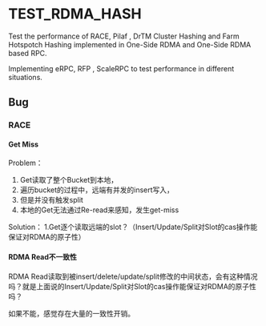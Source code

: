 # TEST_RDMA_HASH

Test the performance of RACE, Pilaf , DrTM Cluster Hashing and Farm Hotspotch Hashing implemented in One-Side RDMA and One-Side RDMA based RPC.

Implementing eRPC, RFP , ScaleRPC to test performance in different situations.


## Bug

### RACE

#### Get Miss
Problem：
1. Get读取了整个Bucket到本地，
2. 遍历bucket的过程中，远端有并发的insert写入，
3. 但是并没有触发split
4. 本地的Get无法通过Re-read来感知，发生get-miss

Solution：
1.Get逐个读取远端的slot？（Insert/Update/Split对Slot的cas操作能保证对RDMA的原子性）


#### RDMA Read不一致性
RDMA Read读取到被insert/delete/update/split修改的中间状态，会有这种情况吗？就是上面说的Insert/Update/Split对Slot的cas操作能保证对RDMA的原子性吗？

如果不能，感觉存在大量的一致性开销。